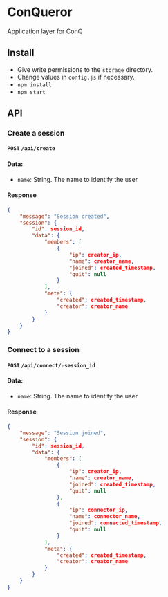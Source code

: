 # ConQueror

Application layer for ConQ

## Install

- Give write permissions to the `storage` directory.
- Change values in `config.js` if necessary.
- `npm install`
- `npm start`

## API

### Create a session

**`POST` `/api/create`**

#### Data:

- `name`: String. The name to identify the user


#### Response

```json
{
    "message": "Session created",
    "session": {
        "id": session_id,
        "data": {
            "members": [
                {
                    "ip": creator_ip,
                    "name": creator_name,
                    "joined": created_timestamp,
                    "quit": null
                }
            ],
            "meta": {
                "created": created_timestamp,
                "creator": creator_name
            }
        }
    }
}
```

### Connect to a session

**`POST` `/api/connect/:session_id`**

#### Data:

- `name`: String. The name to identify the user


#### Response

```json
{
    "message": "Session joined",
    "session": {
        "id": session_id,
        "data": {
            "members": [
                {
                    "ip": creator_ip,
                    "name": creator_name,
                    "joined": created_timestamp,
                    "quit": null
                },
                {
                    "ip": connector_ip,
                    "name": connector_name,
                    "joined": connected_timestamp,
                    "quit": null
                }
            ],
            "meta": {
                "created": created_timestamp,
                "creator": creator_name
            }
        }
    }
}
```
